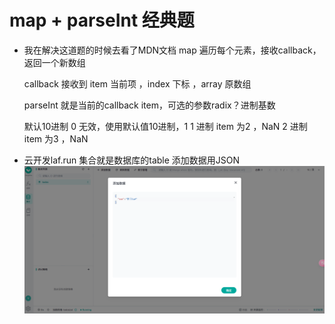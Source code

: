 # map + parseInt 经典题

- 我在解决这道题的时候去看了MDN文档
    map
    遍历每个元素，接收callback，返回一个新数组

    callback 
    接收到 item 当前项 ，index 下标 ，array 原数组

    parseInt 就是当前的callback item，可选的参数radix？进制基数

    默认10进制
    0 无效，使用默认值10进制，1
    1 进制 item 为2 ，NaN
    2 进制 item 为3 ，NaN

- 云开发laf.run
    集合就是数据库的table
    添加数据用JSON
    ![Alt text](image.png)